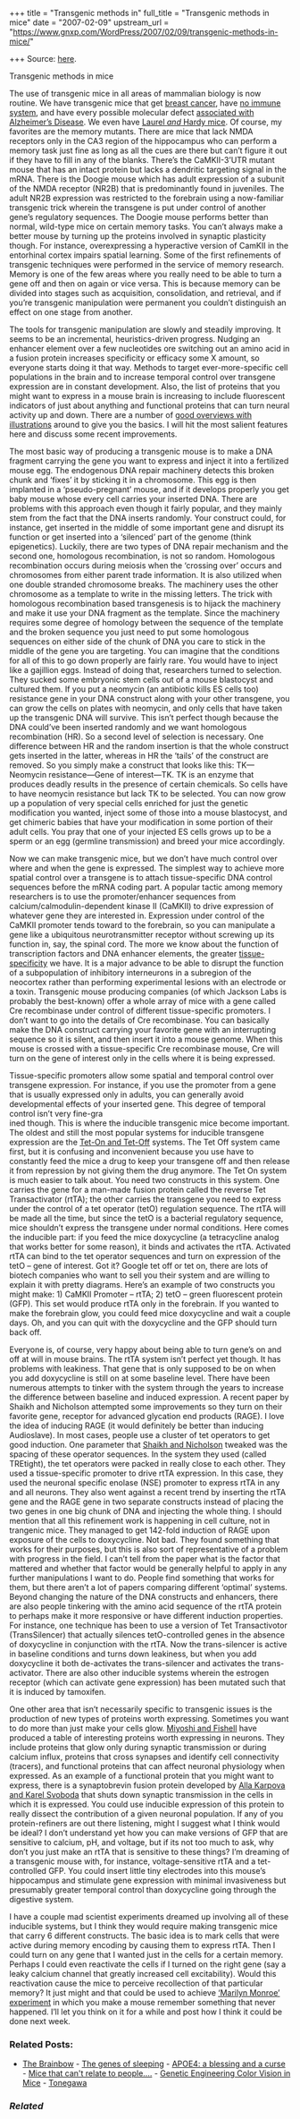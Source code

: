 +++
title = "Transgenic methods in"
full_title = "Transgenic methods in mice"
date = "2007-02-09"
upstream_url = "https://www.gnxp.com/WordPress/2007/02/09/transgenic-methods-in-mice/"

+++
Source: [here](https://www.gnxp.com/WordPress/2007/02/09/transgenic-methods-in-mice/).

Transgenic methods in mice

The use of transgenic mice in all areas of mammalian biology is now routine. We have transgenic mice that get [breast cancer](http://www3.interscience.wiley.com/cgi-bin/abstract/114046395/ABSTRACT?CRETRY=1&SRETRY=0), have [no immune system](http://www.nature.com/nature/journal/v440/n7088/abs/4401123a.html;jsessionid=EC1558D3E71EBDBD2266C23D0474385A), and have every possible molecular defect [associated with Alzheimer’s Disease](http://iospress.metapress.com/(snlbxljbz041edid4cobney4)/app/home/contribution.asp?referrer=parent&backto=issue,16,51;journal,8,49;linkingpublicationresults,1:105656,1). We even have [Laurel *and* Hardy mice](http://cancerres.aacrjournals.org/cgi/content/abstract/66/17/8897). Of course, my favorites are the memory mutants. There are mice that lack NMDA receptors only in the CA3 region of the hippocampus who can perform a memory task just fine as long as all the cues are there but can’t figure it out if they have to fill in any of the blanks. There’s the CaMKII-3’UTR mutant mouse that has an intact protein but lacks a dendritic targeting signal in the mRNA. There is the Doogie mouse which has adult expression of a subunit of the NMDA receptor (NR2B) that is predominantly found in juveniles. The adult NR2B expression was restricted to the forebrain using a now-familiar transgenic trick wherein the transgene is put under control of another gene’s regulatory sequences. The Doogie mouse performs better than normal, wild-type mice on certain memory tasks. You can’t always make a better mouse by turning up the proteins involved in synaptic plasticity though. For instance, overexpressing a hyperactive version of CamKII in the entorhinal cortex impairs spatial learning. Some of the first refinements of transgenic techniques were performed in the service of memory research. Memory is one of the few areas where you really need to be able to turn a gene off and then on again or vice versa. This is because memory can be divided into stages such as acquisition, consolidation, and retrieval, and if you’re transgenic manipulation were permanent you couldn’t distinguish an effect on one stage from another.

The tools for transgenic manipulation are slowly and steadily improving. It seems to be an incremental, heuristics-driven progress. Nudging an enhancer element over a few nucleotides ore switching out an amino acid in a fusion protein increases specificity or efficacy some X amount, so everyone starts doing it that way. Methods to target ever-more-specific cell populations in the brain and to increase temporal control over transgene expression are in constant development. Also, the list of proteins that you might want to express in a mouse brain is increasing to include fluorescent indicators of just about anything and functional proteins that can turn neural activity up and down. There are a number of [good overviews with illustrations](http://genome.wellcome.ac.uk/doc_WTD021044.html) around to give you the basics. I will hit the most salient features here and discuss some recent improvements.

The most basic way of producing a transgenic mouse is to make a DNA fragment carrying the gene you want to express and inject it into a fertilized mouse egg. The endogenous DNA repair machinery detects this broken chunk and ‘fixes’ it by sticking it in a chromosome. This egg is then implanted in a ‘pseudo-pregnant’ mouse, and if it develops properly you get baby mouse whose every cell carries your inserted DNA. There are problems with this approach even though it fairly popular, and they mainly stem from the fact that the DNA inserts randomly. Your construct could, for instance, get inserted in the middle of some important gene and disrupt its function or get inserted into a ‘silenced’ part of the genome (think epigenetics). Luckily, there are two types of DNA repair mechanism and the second one, homologous recombination, is not so random. Homologous recombination occurs during meiosis when the ‘crossing over’ occurs and chromosomes from either parent trade information. It is also utilized when one double stranded chromosome breaks. The machinery uses the other chromosome as a template to write in the missing letters. The trick with homologous recombination based transgenesis is to hijack the machinery and make it use your DNA fragment as the template. Since the machinery requires some degree of homology between the sequence of the template and the broken sequence you just need to put some homologous sequences on either side of the chunk of DNA you care to stick in the middle of the gene you are targeting. You can imagine that the conditions for all of this to go down properly are fairly rare. You would have to inject like a gajillion eggs. Instead of doing that, researchers turned to selection. They sucked some embryonic stem cells out of a mouse blastocyst and cultured them. If you put a neomycin (an antibiotic kills ES cells too) resistance gene in your DNA construct along with your other transgene, you can grow the cells on plates with neomycin, and only cells that have taken up the transgenic DNA will survive. This isn’t perfect though because the DNA could’ve been inserted randomly and we want homologous recombination (HR). So a second level of selection is necessary. One difference between HR and the random insertion is that the whole construct gets inserted in the latter, whereas in HR the ‘tails’ of the construct are removed. So you simply make a construct that looks like this: TK—Neomycin resistance—Gene of interest—TK. TK is an enzyme that produces deadly results in the presence of certain chemicals. So cells have to have neomycin resistance but lack TK to be selected. You can now grow up a population of very special cells enriched for just the genetic modification you wanted, inject some of those into a mouse blastocyst, and get chimeric babies that have your modification in some portion of their adult cells. You pray that one of your injected ES cells grows up to be a sperm or an egg (germline transmission) and breed your mice accordingly.

Now we can make transgenic mice, but we don’t have much control over where and when the gene is expressed. The simplest way to achieve more spatial control over a transgene is to attach tissue-specific DNA control sequences before the mRNA coding part. A popular tactic among memory researchers is to use the promoter/enhancer sequences from calcium/calmodulin-dependent kinase II (CaMKII) to drive expression of whatever gene they are interested in. Expression under control of the CaMKII promoter tends toward to the forebrain, so you can manipulate a gene like a ubiquitous neurotransmitter receptor without screwing up its function in, say, the spinal cord. The more we know about the function of transcription factors and DNA enhancer elements, the greater [tissue-specificity](http://nar.oxfordjournals.org/cgi/content/full/34/suppl_1/D104) we have. It is a major advance to be able to disrupt the function of a subpopulation of inhibitory interneurons in a subregion of the neocortex rather than performing experimental lesions with an electrode or a toxin. Transgenic mouse producing companies (of which Jackson Labs is probably the best-known) offer a whole array of mice with a gene called Cre recombinase under control of different tissue-specific promoters. I don’t want to go into the details of Cre recombinase. You can basically make the DNA construct carrying your favorite gene with an interrupting sequence so it is silent, and then insert it into a mouse genome. When this mouse is crossed with a tissue-specific Cre recombinase mouse, Cre will turn on the gene of interest only in the cells where it is being expressed.

Tissue-specific promoters allow some spatial and temporal control over transgene expression. For instance, if you use the promoter from a gene that is usually expressed only in adults, you can generally avoid developmental effects of your inserted gene. This degree of temporal control isn’t very fine-gra  
ined though. This is where the inducible transgenic mice become important. The oldest and still the most popular systems for inducible transgene expression are the [Tet-On and Tet-Off](http://jaxmice.jax.org/models/tet_intro.html) systems. The Tet Off system came first, but it is confusing and inconvenient because you use have to constantly feed the mice a drug to keep your transgene off and then release it from repression by not giving them the drug anymore. The Tet On system is much easier to talk about. You need two constructs in this system. One carries the gene for a man-made fusion protein called the reverse Tet Transactivator (rtTA); the other carries the transgene you need to express under the control of a tet operator (tetO) regulation sequence. The rtTA will be made all the time, but since the tetO is a bacterial regulatory sequence, mice shouldn’t express the transgene under normal conditions. Here comes the inducible part: if you feed the mice doxycycline (a tetracycline analog that works better for some reason), it binds and activates the rtTA. Activated rtTA can bind to the tet operator sequences and turn on expression of the tetO – gene of interest. Got it? Google tet off or tet on, there are lots of biotech companies who want to sell you their system and are willing to explain it with pretty diagrams. Here’s an example of two constructs you might make: 1) CaMKII Promoter – rtTA; 2) tetO – green fluorescent protein (GFP). This set would produce rtTA only in the forebrain. If you wanted to make the forebrain glow, you could feed mice doxycycline and wait a couple days. Oh, and you can quit with the doxycycline and the GFP should turn back off.

Everyone is, of course, very happy about being able to turn gene’s on and off at will in mouse brains. The rtTA system isn’t perfect yet though. It has problems with leakiness. That gene that is only supposed to be on when you add doxycycline is still on at some baseline level. There have been numerous attempts to tinker with the system through the years to increase the difference between baseline and induced expression. A recent paper by Shaikh and Nicholson attempted some improvements so they turn on their favorite gene, receptor for advanced glycation end products (RAGE). I love the idea of inducing RAGE (it would definitely be better than inducing Audioslave). In most cases, people use a cluster of tet operators to get good induction. One parameter that [Shaikh and Nicholson](http://www.ncbi.nlm.nih.gov/entrez/utils/fref.fcgi?itool=AbstractPlus-def&PrId=3051&uid=17028168&db=pubmed&url=http://jbt.abrf.org/cgi/pmidlookup?view=long&pmid=17028168) tweaked was the spacing of these operator sequences. In the system they used (called TREtight), the tet operators were packed in really close to each other. They used a tissue-specific promoter to drive rtTA expression. In this case, they used the neuronal specific enolase (NSE) promoter to express rtTA in any and all neurons. They also went against a recent trend by inserting the rtTA gene and the RAGE gene in two separate constructs instead of placing the two genes in one big chunk of DNA and injecting the whole thing. I should mention that all this refinement work is happening in cell culture, not in trangenic mice. They managed to get 142-fold induction of RAGE upon exposure of the cells to doxycycline. Not bad. They found something that works for their purposes, but this is also sort of representative of a problem with progress in the field. I can’t tell from the paper what is the factor that mattered and whether that factor would be generally helpful to apply in any further manipulations I want to do. People find something that works for them, but there aren’t a lot of papers comparing different ‘optimal’ systems. Beyond changing the nature of the DNA constructs and enhancers, there are also people tinkering with the amino acid sequence of the rtTA protein to perhaps make it more responsive or have different induction properties. For instance, one technique has been to use a version of Tet Transactivotor (TransSilencer) that actually silences tetO-controlled genes in the absence of doxycycline in conjunction with the rtTA. Now the trans-silencer is active in baseline conditions and turns down leakiness, but when you add doxycycline it both de-activates the trans-silencer and activates the trans-activator. There are also other inducible systems wherein the estrogen receptor (which can activate gene expression) has been mutated such that it is induced by tamoxifen.

One other area that isn’t necessarily specific to transgenic issues is the production of new types of proteins worth expressing. Sometimes you want to do more than just make your cells glow. [Miyoshi and Fishell](http://www.ncbi.nlm.nih.gov/entrez/utils/fref.fcgi?itool=AbstractPlus-def&PrId=3048&uid=16971113&db=pubmed&url=http://linkinghub.elsevier.com/retrieve/pii/S0959-4388(06)00118-8) have produced a table of interesting proteins worth expressing in neurons. They include proteins that glow only during synaptic transmission or during calcium influx, proteins that cross synapses and identify cell connectivity (tracers), and functional proteins that can affect neuronal physiology when expressed. As an example of a functional protein that you might want to express, there is a synaptobrevin fusion protein developed by [Alla Karpova and Karel Svoboda](http://www.ncbi.nlm.nih.gov/entrez/utils/fref.fcgi?itool=AbstractPlus-def&PrId=3048&uid=16337911&db=pubmed&url=http://linkinghub.elsevier.com/retrieve/pii/S0896-6273(05)00963-3) that shuts down synaptic transmission in the cells in which it is expressed. You could use inducible expression of this protein to really dissect the contribution of a given neuronal population. If any of you protein-refiners are out there listening, might I suggest what I think would be ideal? I don’t understand yet how you can make versions of GFP that are sensitive to calcium, pH, and voltage, but if its not too much to ask, why don’t you just make an rtTA that is sensitive to these things? I’m dreaming of a transgenic mouse with, for instance, voltage-sensitive rtTA and a tet-controlled GFP. You could insert little tiny electrodes into this mouse’s hippocampus and stimulate gene expression with minimal invasiveness but presumably greater temporal control than doxycycline going through the digestive system.

I have a couple mad scientist experiments dreamed up involving all of these inducible systems, but I think they would require making transgenic mice that carry 6 different constructs. The basic idea is to mark cells that were active during memory encoding by causing them to express rtTA. Then I could turn on any gene that I wanted just in the cells for a certain memory. Perhaps I could even reactivate the cells if I turned on the right gene (say a leaky calcium channel that greatly increased cell excitability). Would this reactivation cause the mice to perceive recollection of that particular memory? It just might and that could be used to achieve [‘Marilyn Monroe’ experiment](https://www.gnxp.com/blog/2006/08/ltp-memory.php) in which you make a mouse remember something that never happened. I’ll let you think on it for a while and post how I think it could be done next week.

### Related Posts:

- [The
  Brainbow](https://www.gnxp.com/WordPress/2007/11/09/the-brainbow/) - [The genes of
  sleeping](https://www.gnxp.com/WordPress/2009/08/15/the-genes-of-sleeping/) - [APOE4: a blessing and a
  curse](https://www.gnxp.com/WordPress/2007/01/13/apoe4-a-blessing-and-a-curse/) - [Mice that can't relate to
  people....](https://www.gnxp.com/WordPress/2006/05/04/mice-that-cant-relate-to-people/) - [Genetic Engineering Color Vision in
  Mice](https://www.gnxp.com/WordPress/2007/03/22/genetic-engineering-color-vision-in-mice/) - [Tonegawa](https://www.gnxp.com/WordPress/2006/11/27/tonegawa/)

### *Related*

[](https://www.addtoany.com/add_to/facebook?linkurl=https%3A%2F%2Fwww.gnxp.com%2FWordPress%2F2007%2F02%2F09%2Ftransgenic-methods-in-mice%2F&linkname=Transgenic%20methods%20in%20mice "Facebook")[](https://www.addtoany.com/add_to/twitter?linkurl=https%3A%2F%2Fwww.gnxp.com%2FWordPress%2F2007%2F02%2F09%2Ftransgenic-methods-in-mice%2F&linkname=Transgenic%20methods%20in%20mice "Twitter")[](https://www.addtoany.com/add_to/email?linkurl=https%3A%2F%2Fwww.gnxp.com%2FWordPress%2F2007%2F02%2F09%2Ftransgenic-methods-in-mice%2F&linkname=Transgenic%20methods%20in%20mice "Email")[](https://www.addtoany.com/share)
